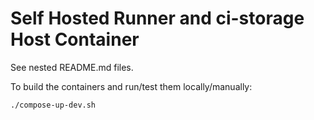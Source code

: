 # Self Hosted Runner and ci-storage Host Container

See nested README.md files.

To build the containers and run/test them locally/manually:

```
./compose-up-dev.sh
```
